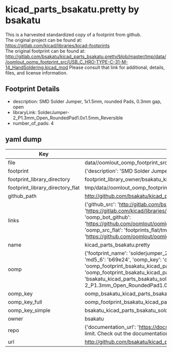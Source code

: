 # kicad_parts_bsakatu.pretty by bsakatu  
This is a harvested standardized copy of a footprint from github.  
The original project can be found at:  
https://gitlab.com/kicad/libraries/kicad-footprints  
The original footprint can be found at:
http://gitlab.com/bsakatu/kicad_parts_bsakatu.pretty/blob/master/tmp/data//oomlout_oomp_footprint_src/USB_C_HRO-TYPE-C-31-M-14_HandSoldering.kicad_mod
Please consult that link for additional, details, files, and license information.  
## Footprint Details
* description: SMD Solder Jumper, 1x1.5mm, rounded Pads, 0.3mm gap, open  
* libraryLink: SolderJumper-2_P1.3mm_Open_RoundedPad1.0x1.5mm_Reversible  
* number_of_pads: 4  
## yaml dump  
| Key | Value |  
| --- | --- |  
| file | data//oomlout_oomp_footprint_src/kicad_parts_bsakatu.pretty/SolderJumper-2_P1.3mm_Open_RoundedPad1.0x1.5mm_Reversible.kicad_mod |  
| footprint | {'description': 'SMD Solder Jumper, 1x1.5mm, rounded Pads, 0.3mm gap, open', 'libraryLink': 'SolderJumper-2_P1.3mm_Open_RoundedPad1.0x1.5mm_Reversible', 'number_of_pads': 4} |  
| footprint_library_directory | footprint_library_owner/bsakatu_kicad_parts_bsakatu.pretty |  
| footprint_library_directory_flat | tmp/data//oomlout_oomp_footprint_src/footprints_flat/bsakatu_kicad_parts_bsakatu_solderjumper_2_p1_3mm_open_roundedpad1_0x1_5mm_reversible/working |  
| github_path | http://github.com/bsakatu/kicad_parts_bsakatu.pretty/blob/master/tmp/data//oomlout_oomp_footprint_src/SolderJumper-2_P1.3mm_Open_RoundedPad1.0x1.5mm_Reversible.kicad_mod |  
| links | {'github_src': 'http://gitlab.com/bsakatu/kicad_parts_bsakatu.pretty/blob/master/tmp/data//oomlout_oomp_footprint_src/USB_C_HRO-TYPE-C-31-M-14_HandSoldering.kicad_mod', 'github_src_repo': 'https://gitlab.com/kicad/libraries/kicad-footprints', 'oomp_bot': 'tmp/data//oomlout_oomp_footprint_src/footprints/bsakatu_kicad_parts_bsakatu_solderjumper_2_p1_3mm_open_roundedpad1_0x1_5mm_reversible/working', 'oomp_bot_github': 'https://github.com/oomlout/oomlout_oomp_footprint_bot/tree/main/tmp/data//oomlout_oomp_footprint_src/footprints/bsakatu_kicad_parts_bsakatu_solderjumper_2_p1_3mm_open_roundedpad1_0x1_5mm_reversible/working', 'oomp_src_flat': 'footprints_flat/tmp/data//oomlout_oomp_footprint_src/footprints_flat/bsakatu_kicad_parts_bsakatu_solderjumper_2_p1_3mm_open_roundedpad1_0x1_5mm_reversible/working', 'oomp_src_flat_github': 'https://github.com/oomlout/oomlout_oomp_footprint_src/tree/main/tmp/data//oomlout_oomp_footprint_src/footprints_flat/bsakatu_kicad_parts_bsakatu_solderjumper_2_p1_3mm_open_roundedpad1_0x1_5mm_reversible/working'} |  
| name | kicad_parts_bsakatu.pretty |  
| oomp | {'footprint_name': 'solderjumper_2_p1_3mm_open_roundedpad1_0x1_5mm_reversible', 'library_name': 'kicad_parts_bsakatu', 'md5': 'b69e240c0eadfa7617cd81e78cba4b1a', 'md5_10': 'b69e240c0e', 'md5_5': 'b69e2', 'md5_6': 'b69e24', 'oomp_key': 'oomp_bsakatu_kicad_parts_bsakatu_solderjumper_2_p1_3mm_open_roundedpad1_0x1_5mm_reversible', 'oomp_key_extra': 'oomp_footprint_bsakatu_kicad_parts_bsakatu_solderjumper_2_p1_3mm_open_roundedpad1_0x1_5mm_reversible', 'oomp_key_full': 'oomp_footprint_bsakatu_kicad_parts_bsakatu_solderjumper_2_p1_3mm_open_roundedpad1_0x1_5mm_reversible_b69e24', 'oomp_key_simple': 'bsakatu_kicad_parts_bsakatu_solderjumper_2_p1_3mm_open_roundedpad1_0x1_5mm_reversible', 'original_filename': 'data//oomlout_oomp_footprint_src/kicad_parts_bsakatu.pretty/SolderJumper-2_P1.3mm_Open_RoundedPad1.0x1.5mm_Reversible.kicad_mod', 'owner_name': 'bsakatu'} |  
| oomp_key | oomp_bsakatu_kicad_parts_bsakatu_solderjumper_2_p1_3mm_open_roundedpad1_0x1_5mm_reversible |  
| oomp_key_full | oomp_footprint_bsakatu_kicad_parts_bsakatu_solderjumper_2_p1_3mm_open_roundedpad1_0x1_5mm_reversible |  
| oomp_key_simple | bsakatu_kicad_parts_bsakatu_solderjumper_2_p1_3mm_open_roundedpad1_0x1_5mm_reversible |  
| owner | bsakatu |  
| repo | {'documentation_url': 'https://docs.github.com/rest/overview/resources-in-the-rest-api#rate-limiting', 'message': "API rate limit exceeded for 84.66.142.224. (But here's the good news: Authenticated requests get a higher rate limit. Check out the documentation for more details.)"} |  
| url | http://github.com/bsakatu/kicad_parts_bsakatu.pretty |  

